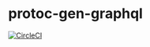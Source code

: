 # protoc-gen-graphql


[![CircleCI](https://circleci.com/gh/kitt-technology/protoc-gen-graphql.svg?style=svg)](https://circleci.com/gh/kitt-technology/protoc-gen-graphql)
